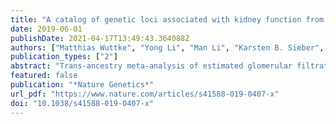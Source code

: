 ```yaml
---
title: "A catalog of genetic loci associated with kidney function from analyses of a million individuals"
date: 2019-06-01
publishDate: 2021-04-17T13:49:43.364088Z
authors: ["Matthias Wuttke", "Yong Li", "Man Li", "Karsten B. Sieber", "Mary F. Feitosa", "Mathias Gorski", "Adrienne Tin", "Lihua Wang", "Audrey Y. Chu", "Anselm Hoppmann", "Holger Kirsten", "Ayush Giri", "Jin-Fang Chai", "Gardar Sveinbjornsson", "Bamidele O. Tayo", "Teresa Nutile", "Christian Fuchsberger", "Jonathan Marten", "Massimiliano Cocca", "Sahar Ghasemi", "Yizhe Xu", "Katrin Horn", "Damia Noce", "Peter J. van der Most", "Sanaz Sedaghat", "Zhi Yu", "Masato Akiyama", "Saima Afaq", "Tarunveer S. Ahluwalia", "Peter Almgren", "Najaf Amin", "Johan Ärnlöv", "Stephan J. L. Bakker", "Nisha Bansal", "Daniela Baptista", "Sven Bergmann", "Mary L. Biggs", "Ginevra Biino", "Michael Boehnke", "Eric Boerwinkle", "Mathilde Boissel", "Erwin P. Bottinger", "Thibaud S. Boutin", "Hermann Brenner", "Marco Brumat", "Ralph Burkhardt", "Adam S. Butterworth", "Eric Campana", "Archie Campbell", "Harry Campbell", "Mickaël Canouil", "Robert J. Carroll", "Eulalia Catamo", "John C. Chambers", "Miao-Ling Chee", "Miao-Li Chee", "Xu Chen", "Ching-Yu Cheng", "Yurong Cheng", "Kaare Christensen", "Renata Cifkova", "Marina Ciullo", "Maria Pina Concas", "James P. Cook", "Josef Coresh", "Tanguy Corre", "Cinzia Felicita Sala", "Daniele Cusi", "John Danesh", "E. Warwick Daw", "Martin H. de Borst", "Alessandro De Grandi", "Renée de Mutsert", "Aiko P. J. de Vries", "Frauke Degenhardt", "Graciela Delgado", "Ayse Demirkan", "Emanuele Di Angelantonio", "Katalin Dittrich", "Jasmin Divers", "Rajkumar Dorajoo", "Kai-Uwe Eckardt", "Georg Ehret", "Paul Elliott", "Karlhans Endlich", "Michele K. Evans", "Janine F. Felix", "Valencia Hui Xian Foo", "Oscar H. Franco", "Andre Franke", "Barry I. Freedman", "Sandra Freitag-Wolf", "Yechiel Friedlander", "Philippe Froguel", "Ron T. Gansevoort", "He Gao", "Paolo Gasparini", "J. Michael Gaziano", "Vilmantas Giedraitis", "Christian Gieger", "Giorgia Girotto", "Franco Giulianini", "Martin Gögele", "Scott D. Gordon", "Daniel F. Gudbjartsson", "Vilmundur Gudnason", "Toomas Haller", "Pavel Hamet", "Tamara B. Harris", "Catharina A. Hartman", "Caroline Hayward", "Jacklyn N. Hellwege", "Chew-Kiat Heng", "Andrew A. Hicks", "Edith Hofer", "Wei Huang", "Nina Hutri-Kähönen", "Shih-Jen Hwang", "M. Arfan Ikram", "Olafur S. Indridason", "Erik Ingelsson", "Marcus Ising", "Vincent W. V. Jaddoe", "Johanna Jakobsdottir", "Jost B. Jonas", "Peter K. Joshi", "Navya Shilpa Josyula", "Bettina Jung", "Mika Kähönen", "Yoichiro Kamatani", "Candace M. Kammerer", "Masahiro Kanai", "Mika Kastarinen", "Shona M. Kerr", "Chiea-Chuen Khor", "Wieland Kiess", "Marcus E. Kleber", "Wolfgang Koenig", "Jaspal S. Kooner", "Antje Körner", "Peter Kovacs", "Aldi T. Kraja", "Alena Krajcoviechova", "Holly Kramer", "Bernhard K. Krämer", "Florian Kronenberg", "Michiaki Kubo", "Brigitte Kühnel", "Mikko Kuokkanen", "Johanna Kuusisto", "Martina La Bianca", "Markku Laakso", "Leslie A. Lange", "Carl D. Langefeld", "Jeannette Jen-Mai Lee", "Benjamin Lehne", "Terho Lehtimäki", "Wolfgang Lieb", "Su-Chi Lim", "Lars Lind", "Cecilia M. Lindgren", "Jun Liu", "Jianjun Liu", "Markus Loeffler", "Ruth J. F. Loos", "Susanne Lucae", "Mary Ann Lukas", "Leo-Pekka Lyytikäinen", "Reedik Mägi", "Patrik K. E. Magnusson", "Anubha Mahajan", "Nicholas G. Martin", "Jade Martins", "Winfried März", "Deborah Mascalzoni", "Koichi Matsuda", "Christa Meisinger", "Thomas Meitinger", "Olle Melander", "Andres Metspalu", "Evgenia K. Mikaelsdottir", "Yuri Milaneschi", "Kozeta Miliku", "Pashupati P. Mishra", "Karen L. Mohlke", "Nina Mononen", "Grant W. Montgomery", "Dennis O. Mook-Kanamori", "Josyf C. Mychaleckyj", "Girish N. Nadkarni", "Mike A. Nalls", "Matthias Nauck", "Kjell Nikus", "Boting Ning", "Ilja M. Nolte", "Raymond Noordam", "Jeffrey O’Connell", "Michelle L. O’Donoghue", "Isleifur Olafsson", "Albertine J. Oldehinkel", "Marju Orho-Melander", "Willem H. Ouwehand", "Sandosh Padmanabhan", "Nicholette D. Palmer", "Runolfur Palsson", "Brenda W. J. H. Penninx", "Thomas Perls", "Markus Perola", "Mario Pirastu", "Nicola Pirastu", "Giorgio Pistis", "Anna I. Podgornaia", "Ozren Polasek", "Belen Ponte", "David J. Porteous", "Tanja Poulain", "Peter P. Pramstaller", "Michael H. Preuss", "Bram P. Prins", "Michael A. Province", "Ton J. Rabelink", "Laura M. Raffield", "Olli T. Raitakari", "Dermot F. Reilly", "Rainer Rettig", "Myriam Rheinberger", "Kenneth M. Rice", "Paul M. Ridker", "Fernando Rivadeneira", "Federica Rizzi", "David J. Roberts", "Antonietta Robino", "Peter Rossing", "Igor Rudan", "Rico Rueedi", "Daniela Ruggiero", "Kathleen A. Ryan", "Yasaman Saba", "Charumathi Sabanayagam", "Veikko Salomaa", "Erika Salvi", "Kai-Uwe Saum", "Helena Schmidt", "Reinhold Schmidt", "Ben Schöttker", "Christina-Alexandra Schulz", "Nicole Schupf", "Christian M. Shaffer", "Yuan Shi", "Albert V. Smith", "Blair H. Smith", "Nicole Soranzo", "Cassandra N. Spracklen", "Konstantin Strauch", "Heather M. Stringham", "Michael Stumvoll", "Per O. Svensson", "Silke Szymczak", "E.-Shyong Tai", "Salman M. Tajuddin", "Nicholas Y. Q. Tan", "Kent D. Taylor", "Andrej Teren", "Yih-Chung Tham", "Joachim Thiery", "Chris H. L. Thio", "Hauke Thomsen", "Gudmar Thorleifsson", "Daniela Toniolo", "Anke Tönjes", "Johanne Tremblay", "Ioanna Tzoulaki", "André G. Uitterlinden", "Simona Vaccargiu", "Rob M. van Dam", "Pim van der Harst", "Cornelia M. van Duijn", "Digna R. Velez Edward", "Niek Verweij", "Suzanne Vogelezang", "Uwe Völker", "Peter Vollenweider", "Gerard Waeber", "Melanie Waldenberger", "Lars Wallentin", "Ya Xing Wang", "Chaolong Wang", "Dawn M. Waterworth", "Wen Bin Wei", "Harvey White", "John B. Whitfield", "Sarah H. Wild", "James F. Wilson", "Mary K. Wojczynski", "Charlene Wong", "Tien-Yin Wong", "Liang Xu", "Qiong Yang", "Masayuki Yasuda", "Laura M. Yerges-Armstrong", "Weihua Zhang", "Alan B. Zonderman", "Jerome I. Rotter", "Murielle Bochud", "Bruce M. Psaty", "Veronique Vitart", "James G. Wilson", "Abbas Dehghan", "Afshin Parsa", "Daniel I. Chasman", "Kevin Ho", "Andrew P. Morris", "Olivier Devuyst", "Shreeram Akilesh", "Sarah A. Pendergrass", "Xueling Sim", "Carsten A. Böger", "Yukinori Okada", "Todd L. Edwards", "Harold Snieder", "Kari Stefansson", "Adriana M. Hung", "Iris M. Heid", "Markus Scholz", "Alexander Teumer", "Anna Köttgen", "Cristian Pattaro"]
publication_types: ["2"]
abstract: "Trans-ancestry meta-analysis of estimated glomerular filtration rate (eGFR) from 1,046,070 individuals identifies 264 associated loci, providing a resource of molecular targets for translational research of chronic kidney disease."
featured: false
publication: "*Nature Genetics*"
url_pdf: "https://www.nature.com/articles/s41588-019-0407-x"
doi: "10.1038/s41588-019-0407-x"
---
```


